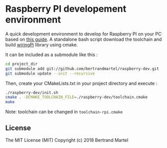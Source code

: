 # Raspberry PI developement environment

A quick development environment to develop for Raspberry PI on your PC based on [this guide](https://medium.com/@au42/the-useful-raspberrypi-cross-compile-guide-ea56054de187). A standalone bash script download the toolchain and build [wiringPi](http://wiringpi.com/) library using cmake.

It can be included as a submodule like this : 

```bash
cd project_dir
git submodule add git://github.com/bertrandmartel/raspberry-dev.git
git submodule update --init --recursive
```

Then, create your CMakeLists.txt in your project directory and execute : 

```bash
./raspberry-dev/init.sh
cmake . -DCMAKE_TOOLCHAIN_FILE=./raspberry-dev/toolchain.cmake
make
```

Note: toolchain can be changed in `toolchain-rpi.cmake`

## License

The MIT License (MIT) Copyright (c) 2018 Bertrand Martel